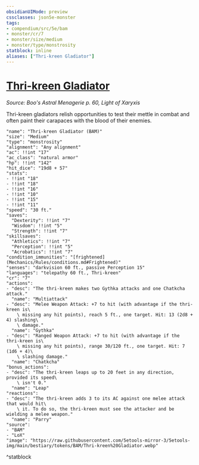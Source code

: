 ```yaml
---
obsidianUIMode: preview
cssclasses: json5e-monster
tags:
- compendium/src/5e/bam
- monster/cr/7
- monster/size/medium
- monster/type/monstrosity
statblock: inline
aliases: ["Thri-kreen Gladiator"]
---
```

# [Thri-kreen Gladiator](Mechanics\bestiary\monstrosity/thri-kreen-gladiator-bam.md)
*Source: Boo's Astral Menagerie p. 60, Light of Xaryxis*  

Thri-kreen gladiators relish opportunities to test their mettle in combat and often paint their carapaces with the blood of their enemies.

```statblock
"name": "Thri-kreen Gladiator (BAM)"
"size": "Medium"
"type": "monstrosity"
"alignment": "Any alignment"
"ac": !!int "17"
"ac_class": "natural armor"
"hp": !!int "142"
"hit_dice": "19d8 + 57"
"stats":
- !!int "18"
- !!int "18"
- !!int "16"
- !!int "10"
- !!int "15"
- !!int "11"
"speed": "30 ft."
"saves":
  "Dexterity": !!int "7"
  "Wisdom": !!int "5"
  "Strength": !!int "7"
"skillsaves":
  "Athletics": !!int "7"
  "Perception": !!int "5"
  "Acrobatics": !!int "7"
"condition_immunities": "[frightened](Mechanics/Rules/conditions.md#Frightened)"
"senses": "darkvision 60 ft., passive Perception 15"
"languages": "telepathy 60 ft., Thri-kreen"
"cr": "7"
"actions":
- "desc": "The thri-kreen makes two Gythka attacks and one Chatkcha attack."
  "name": "Multiattack"
- "desc": "Melee Weapon Attack: +7 to hit (with advantage if the thri-kreen is\
    \ missing any hit points), reach 5 ft., one target. Hit: 13 (2d8 + 4) slashing\
    \ damage."
  "name": "Gythka"
- "desc": "Ranged Weapon Attack: +7 to hit (with advantage if the thri-kreen is\
    \ missing any hit points), range 30/120 ft., one target. Hit: 7 (1d6 + 4)\
    \ slashing damage."
  "name": "Chatkcha"
"bonus_actions":
- "desc": "The thri-kreen leaps up to 20 feet in any direction, provided its speed\
    \ isn't 0."
  "name": "Leap"
"reactions":
- "desc": "The thri-kreen adds 3 to its AC against one melee attack that would hit\
    \ it. To do so, the thri-kreen must see the attacker and be wielding a melee weapon."
  "name": "Parry"
"source":
- "BAM"
- "LoX"
"image": "https://raw.githubusercontent.com/5etools-mirror-3/5etools-img/main/bestiary/tokens/BAM/Thri-kreen%20Gladiator.webp"
```
^statblock